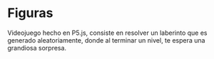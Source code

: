 # Figuras
Videojuego hecho en P5.js, consiste en resolver un laberinto que es generado aleatoriamente, donde al terminar un nivel, te espera una grandiosa sorpresa.